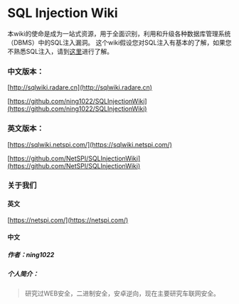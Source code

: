# SQL Injection Wiki

本wiki的使命是成为一站式资源，用于全面识别，利用和升级各种数据库管理系统（DBMS）中的SQL注入漏洞。 这个wiki假设您对SQL注入有基本的了解，如果您不熟悉SQL注入，请到[这里](https://www.owasp.org/index.php/SQL_Injection)进行了解。


### 中文版本：

[http://sqlwiki.radare.cn](http://sqlwiki.radare.cn)

[https://github.com/ning1022/SQLInjectionWiki](https://github.com/ning1022/SQLInjectionWiki)

###  英文版本：


[https://sqlwiki.netspi.com/](https://sqlwiki.netspi.com/)

[https://github.com/NetSPI/SQLInjectionWiki](https://github.com/NetSPI/SQLInjectionWiki)


### 关于我们  

#### 英文

[https://netspi.com/](https://netspi.com/)

#### 中文

##### 作者：ning1022

##### 个人简介：
> 研究过WEB安全，二进制安全，安卓逆向，现在主要研究车联网安全。



